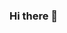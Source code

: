 ### Hi there 👋

<!--
**amazingashis/amazingashis** is a ✨ _special_ ✨ repository because its `README.md` (this file) appears on your GitHub profile.


- 🔭 I’m currently a student at Kathmandu University.
- 🌱 I’m currently learning Machine Learning, Data Engineering and Data Science.
- 👯 I’m looking to collaborate on Enthusiast who is seeking the carrier in Data Science.
- 🤔 I’m looking for help for Project Base Implementation of ML.
- 💬 Ask me about Machine Learning, Deeplearning, Model Deployment, Flask, Data Visualization, Data Preprocessing, Data Scripting. 
- 📫 How to reach me: Twitter
- 😄 Pronouns: Mr
- ⚡ My Website: adhikariasis.com.np

